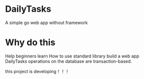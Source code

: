 # DailyTasks
A simple go web app without framework
# Why do this

Help beginners learn How to use standard library build a web app  
DailyTasks operations on the database are transaction-based.
 
this project is developing！！！
